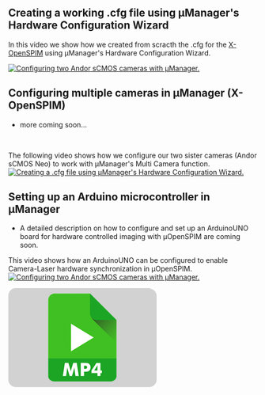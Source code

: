 ##	Creating a working .cfg file using µManager's Hardware Configuration Wizard

In this video we show how we created from scracth the .cfg for the [X-OpenSPIM](/Table_of_parts_X-OpenSPIM) using µManager's Hardware Configuration Wizard.</br>

<a href="https://openspim.org/videos/SettingUp_MM.mp4" target="_blank" title="MultiCamera"><img src="https://openspim.org/videos/SettingUp_MM.gif" width="300" alt="Configuring two Andor sCMOS cameras with µManager." /></a>

## Configuring multiple cameras in µManager (X-OpenSPIM)
-   more coming soon...
</br> 

The following video shows how we configure our two sister cameras (Andor sCMOS Neo) to work with µManager's Multi Camera function.</br> 
<a href="https://openspim.org/videos/SettingUp_MultiCamera.mp4" target="_blank" title="How to create a .cfg file using µManager's Hardware Configuration Wizard"><img src="https://openspim.org/videos/SettingUp_MultiCamera.gif" width="300" alt="Creating a .cfg file using µManager's Hardware Configuration Wizard." /></a>

## Setting up an Arduino microcontroller in µManager
-   A detailed description on how to configure and set up an ArduinoUNO board for hardware controlled imaging with µOpenSPIM are coming soon.</br>

This video shows how an ArduinoUNO can be configured to enable Camera-Laser hardware synchronization in µOpenSPIM.</br>
<a href="https://openspim.org/videos/SettingUp_ArduinoUNO.mp4" target="_blank" title="MultiCamera"><img src="https://openspim.org/videos/SettingUp_ArduinoUNO.gif" width="300" alt="Configuring two Andor sCMOS cameras with µManager." /></a>



<img src="/images/mp4.png" width="300" onmouseover="this.src='/videos/SettingUp_ArduinoUNO.gif'" onmouseout="this.src='/images/mp4.png'" />